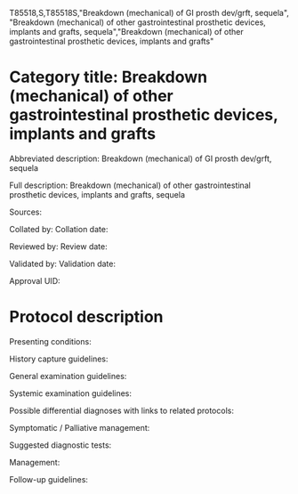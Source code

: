 T85518,S,T85518S,"Breakdown (mechanical) of GI prosth dev/grft, sequela", "Breakdown (mechanical) of other gastrointestinal prosthetic devices, implants and grafts, sequela","Breakdown (mechanical) of other gastrointestinal prosthetic devices, implants and grafts"
# Category title: Breakdown (mechanical) of other gastrointestinal prosthetic devices, implants and grafts

Abbreviated description: Breakdown (mechanical) of GI prosth dev/grft, sequela

Full description: Breakdown (mechanical) of other gastrointestinal prosthetic devices, implants and grafts, sequela

Sources:

Collated by:
Collation date:

Reviewed by:
Review date:

Validated by:
Validation date:

Approval UID:

# Protocol description

Presenting conditions:

History capture guidelines:

General examination guidelines:

Systemic examination guidelines:

Possible differential diagnoses with links to related protocols:

Symptomatic / Palliative management:

Suggested diagnostic tests:

Management:

Follow-up guidelines:
